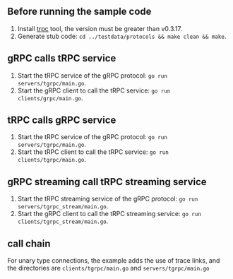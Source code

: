 ## Before running the sample code

1. Install [trpc](https://git.woa.com/trpc-go/trpc-go-cmdline) tool, the version must be greater than v0.3.17.
2. Generate stub code: `cd ../testdata/protocols && make clean && make`.

## gRPC calls tRPC service

1. Start the tRPC service of the gRPC protocol: `go run servers/tgrpc/main.go`.
2. Start the gRPC client to call the tRPC service: `go run clients/grpc/main.go`.

## tRPC calls gRPC service

1. Start the tRPC service of the gRPC protocol: `go run servers/tgrpc/main.go`.
2. Start the tRPC client to call the tRPC service: `go run clients/tgrpc/main.go`.

## gRPC streaming call tRPC streaming service

1. Start the tRPC streaming service of the gRPC protocol: `go run servers/tgrpc_stream/main.go`.
2. Start the gRPC client to call the tRPC streaming service: `go run clients/tgrpc_stream/main.go`.

## call chain

For unary type connections, the example adds the use of trace links, and the directories are `clients/tgrpc/main.go` and `servers/tgrpc/main.go`
